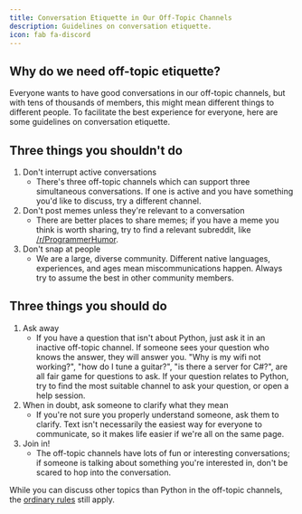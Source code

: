 ```yaml
---
title: Conversation Etiquette in Our Off-Topic Channels
description: Guidelines on conversation etiquette.
icon: fab fa-discord
---
```


## Why do we need off-topic etiquette?
Everyone wants to have good conversations in our off-topic channels, but with tens of thousands of members, this might mean different things to different people.
To facilitate the best experience for everyone, here are some guidelines on conversation etiquette.

## Three things you shouldn't do
1. Don't interrupt active conversations
    * There's three off-topic channels which can support three simultaneous conversations.
    If one is active and you have something you'd like to discuss, try a different channel.
2. Don't post memes unless they're relevant to a conversation
    * There are better places to share memes; if you have a meme you think is worth sharing, try to find a relevant subreddit, like [/r/ProgrammerHumor](https://www.reddit.com/r/ProgrammerHumor/).
3. Don't snap at people
    * We are a large, diverse community. Different native languages, experiences, and ages mean miscommunications happen. Always try to assume the best in other community members.

## Three things you should do
1. Ask away
    * If you have a question that isn't about Python, just ask it in an inactive off-topic channel.
    If someone sees your question who knows the answer, they will answer you.
    "Why is my wifi not working?", "how do I tune a guitar?", "is there a server for C#?", are all fair game for questions to ask.
    If your question relates to Python, try to find the most suitable channel to ask your question, or open a help session.
2. When in doubt, ask someone to clarify what they mean
    * If you're not sure you properly understand someone, ask them to clarify.
    Text isn't necessarily the easiest way for everyone to communicate, so it makes life easier if we're all on the same page.
3. Join in!
    * The off-topic channels have lots of fun or interesting conversations; if someone is talking about something you're interested in, don't be scared to hop into the conversation.

While you can discuss other topics than Python in the off-topic channels, the [ordinary rules](/pages/rules/) still apply.
